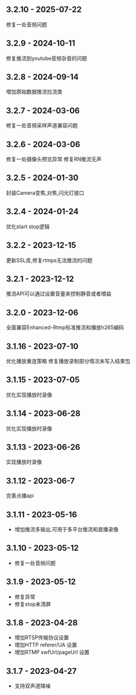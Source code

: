 ## 3.2.10 - 2025-07-22
修复一处音频问题

## 3.2.9 - 2024-10-11
修复推流到youtube音频杂音的问题

## 3.2.8 - 2024-09-14
增加原始数据推流拉流类

## 3.2.7 - 2024-03-06
修复一处音频采样声道兼容问题

## 3.2.6 - 2024-03-06
修复一处摄像头预览异常
修复RN推流无声

## 3.2.5 - 2024-01-30
封装Camera变焦,对焦,闪光灯接口

## 3.2.4 - 2024-01-24
优化start stop逻辑

## 3.2.2 - 2023-12-15
更新SSL库,修复rtmps无法推流的问题

## 3.2.1 - 2023-12-12
推流API可以通过设置音量来控制静音或者增益

## 3.2.0 - 2023-12-06
全面兼容Enhanced-Rtmp标准推流和播放h265编码

## 3.1.16 - 2023-07-10
优化播放重连策略
修复播放录制部分情况未写入结束包

## 3.1.15 - 2023-07-05
优化实现播放时录像

## 3.1.14 - 2023-06-28
优化实现播放时录像

## 3.1.13 - 2023-06-26
实现播放时录像

## 3.1.12 - 2023-06-7
完善点播api

## 3.1.11 - 2023-05-16
* 增加推流多输出,可用于多平台推流和直播录像

## 3.1.10 - 2023-05-12
* 修复一处音频问题

## 3.1.9 - 2023-05-12
* 修复异常
* 修复stop未清屏

## 3.1.8 - 2023-04-28
* 增加RTSP传输协议设置
* 增加HTTP referer/UA 设置
* 增加RTMP swfUrl/pageUrl 设置

## 3.1.7 - 2023-04-27
* 支持双声道降噪
